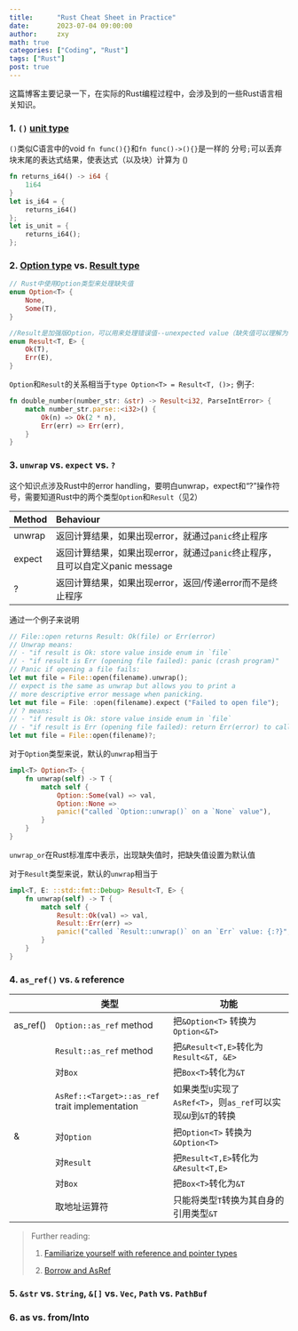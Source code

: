 ```yaml
---
title:      "Rust Cheat Sheet in Practice"
date:       2023-07-04 09:00:00
author:     zxy
math: true
categories: ["Coding", "Rust"]
tags: ["Rust"]
post: true
---
```

这篇博客主要记录一下，在实际的Rust编程过程中，会涉及到的一些Rust语言相关知识。

### 1. `()` [unit type](https://doc.rust-lang.org/std/primitive.unit.html#)

`()`类似C语言中的void
`fn func(){}`和`fn func()->(){}`是一样的
分号`;`可以丢弃块末尾的表达式结果，使表达式（以及块）计算为 ()

```rust
fn returns_i64() -> i64 {
    1i64
}
let is_i64 = {
    returns_i64()
};
let is_unit = {
    returns_i64();
};
```

### 2.  [Option type](https://web.mit.edu/rust-lang_v1.25/arch/amd64_ubuntu1404/share/doc/rust/html/std/option/enum.Option.html) vs. [Result type](https://web.mit.edu/rust-lang_v1.25/arch/amd64_ubuntu1404/share/doc/rust/html/std/result/index.html)

```rust
// Rust中使用Option类型来处理缺失值
enum Option<T> {
    None,
    Some(T),
}
```

```rust
//Result是加强版Option，可以用来处理错误值--unexpected value（缺失值可以理解为特殊的一种错误值）
enum Result<T, E> {
    Ok(T),
    Err(E),
}
```

`Option`和`Result`的关系相当于`type Option<T> = Result<T, ()>;`
例子:

```rust
fn double_number(number_str: &str) -> Result<i32, ParseIntError> {
    match number_str.parse::<i32>() {
        Ok(n) => Ok(2 * n),
        Err(err) => Err(err),
    }
}
```

### 3. `unwrap` vs. `expect` vs. `?`

这个知识点涉及Rust中的error handling，要明白unwrap，expect和“?”操作符号，需要知道Rust中的两个类型`Option`和`Result`（见2）

| Method | Behaviour                                                    |
| ------ | :----------------------------------------------------------- |
| unwrap | 返回计算结果，如果出现error，就通过`panic`终止程序           |
| expect | 返回计算结果，如果出现error，就通过`panic`终止程序，且可以自定义panic message |
| ?      | 返回计算结果，如果出现error，返回/传递error而不是终止程序    |

通过一个例子来说明

```rust
// File::open returns Result: Ok(file) or Err(error)
// Unwrap means:
// - "if result is Ok: store value inside enum in `file`
// - "if result is Err (opening file failed): panic (crash program)"
// Panic if opening a file fails:
let mut file = File::open(filename).unwrap();
// expect is the same as unwrap but allows you to print a
// more descriptive error message when panicking.
let mut file = File: :open(filename).expect ("Failed to open file");
// ? means:
// - "if result is Ok: store value inside enum in `file`
// - "if result is Err (opening file failed): return Err(error) to caller"
let mut file = File::open(filename)?;
```

对于`Option`类型来说，默认的`unwrap`相当于

```rust
impl<T> Option<T> {
    fn unwrap(self) -> T {
        match self {
            Option::Some(val) => val,
            Option::None =>
            panic!("called `Option::unwrap()` on a `None` value"),
        }
    }
}
```
`unwrap_or`在Rust标准库中表示，出现缺失值时，把缺失值设置为默认值

对于`Result`类型来说，默认的`unwrap`相当于

```rust
impl<T, E: ::std::fmt::Debug> Result<T, E> {
    fn unwrap(self) -> T {
        match self {
            Result::Ok(val) => val,
            Result::Err(err) =>
            panic!("called `Result::unwrap()` on an `Err` value: {:?}", err),
        }
    }
}
```

### 4. `as_ref()` vs. `&` reference

|          | 类型                                           | 功能                                                         |
| -------- | ---------------------------------------------- | ------------------------------------------------------------ |
| as_ref() | `Option::as_ref` method                        | 把`&Option<T>` 转换为 `Option<&T>`                           |
|          | `Result::as_ref` method                        | 把`&Result<T,E>`转化为` Result<&T, &E>`                      |
|          | 对`Box`                                        | 把`Box<T>`转化为`&T`                                         |
|          | `AsRef::<Target>::as_ref` trait implementation | 如果类型`U`实现了`AsRef<T>`，则`as_ref`可以实现`&U`到`&T`的转换 |
| &        | 对`Option`                                     | 把`Option<T>` 转换为 `&Option<T>`                            |
|          | 对`Result`                                     | 把`Result<T,E>`转化为` &Result<T,E>`                         |
|          | 对`Box`                                        | 把`Box<T>`转化为`&T`                                         |
|          | 取地址运算符                                   | 只能将类型`T`转换为其自身的引用类型`&T`                      |

> Further reading:
>
> 1. [Familiarize yourself with reference and pointer types](https://www.lurklurk.org/effective-rust/references.html)
>
> 2. [Borrow and AsRef](https://web.mit.edu/rust-lang_v1.25/arch/amd64_ubuntu1404/share/doc/rust/html/book/first-edition/borrow-and-asref.html#borrow-and-asref)

### 5. `&str` vs. `String`, `&[]` vs. `Vec`, `Path` vs. `PathBuf`

### 6. as vs. from/Into

